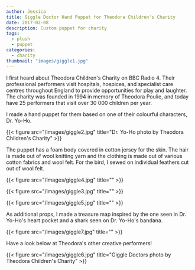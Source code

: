 ```yaml
---
author: Jessica
title: Giggle Doctor Hand Puppet for Theodora Children's Charity
date: 2017-02-08
description: Custom puppet for charity
tags:
  - plush
  - puppet
categories:
  - charity
thumbnail: "images/giggle1.jpg"
---
```


I first heard about Theodora Children's Charity on BBC Radio 4. Their professional performers visit hospitals, hospices, and specialist care centres throughout England to provide opportunities for play and laughter.  The charity was founded in 1994 in memory of Theodora Poulie, and today have 25 performers that visit over 30 000 children per year. 

I made a hand puppet for them based on one of their colourful characters, Dr. Yo-Ho.


{{< figure src="/images/giggle2.jpg" title="Dr. Yo-Ho photo by Theodora Children's Charity" >}}

The puppet has a foam body covered in cotton jersey for the skin. The hair is made out of wool knitting yarn and the clothing is made out of various cotton fabrics and wool felt. For the bird, I sewed on individual feathers cut out of wool felt.

{{< figure src="/images/giggle4.jpg" title="" >}}

{{< figure src="/images/giggle3.jpg" title="" >}}


{{< figure src="/images/giggle5.jpg" title="" >}}

As additional props, I made a treasure map inspired by the one seen in Dr. Yo-Ho's heart pocket  and a shark seen on Dr. Yo-Ho's bandana.

{{< figure src="/images/giggle7.jpg" title="" >}}

Have a look below at Theodora's other creative performers! 


{{< figure src="/images/giggle6.jpg" title="Giggle Doctors photo by Theodora Children's Charity" >}}